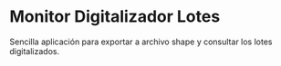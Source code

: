 # Monitor Digitalizador Lotes
  Sencilla aplicación para exportar a archivo shape y consultar los lotes digitalizados.

